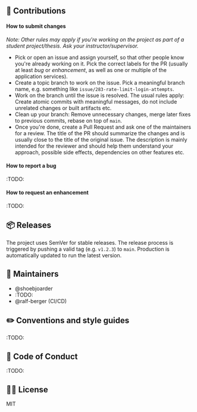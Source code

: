 ## 🎁 Contributions

#### How to submit changes

*Note: Other rules may apply if you're working on the project as part of a student project/thesis. Ask your instructor/supervisor.*

* Pick or open an issue and assign yourself, so that other people know you're already working on it. Pick the correct labels for the PR (usually at least *bug* or *enhancement*, as well as one or multiple of the application services).
* Create a topic branch to work on the issue. Pick a meaningful branch name, e.g. something like `issue/283-rate-limit-login-attempts`.
* Work on the branch until the issue is resolved. The usual rules apply: Create atomic commits with meaningful messages, do not include unrelated changes or built artifacts etc.
* Clean up your branch: Remove unnecessary changes, merge later fixes to previous commits, rebase on top of `main`.
* Once you're done, create a Pull Request and ask one of the maintainers for a review. The title of the PR should summarize the changes and is usually close to the title of the original issue. The description is mainly intended for the reviewer and should help them understand your approach, possible side effects, dependencies on other features etc.

#### How to report a bug

:TODO:

#### How to request an enhancement

:TODO:


## 📦 Releases

The project uses SemVer for stable releases. The release process is triggered by pushing a valid tag (e.g. `v1.2.3`) to `main`. Production is automatically updated to run the latest version.


## 🧑 Maintainers

* @shoebjoarder
* :TODO:
* @ralf-berger (CI/CD)


## ✏️ Conventions and style guides

:TODO:


## 🤝 Code of Conduct

:TODO:


## 🧑‍💼 License

MIT
